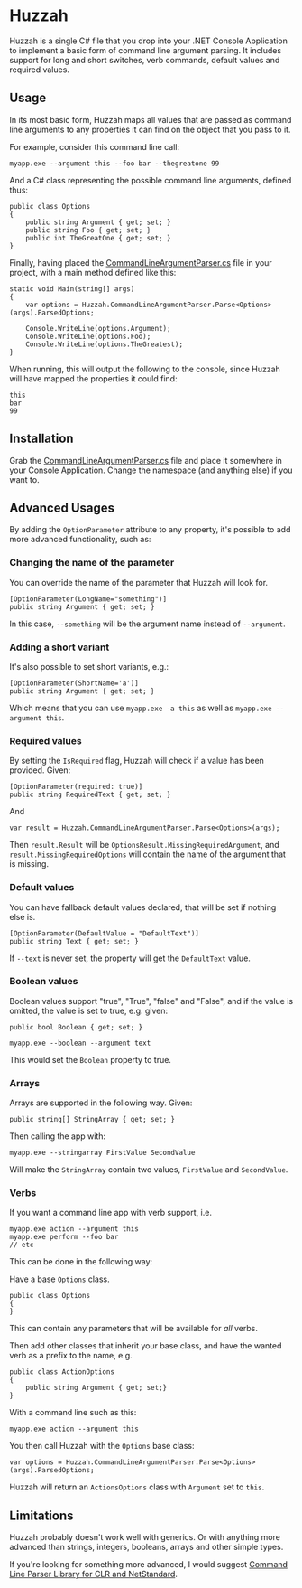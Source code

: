 # Huzzah

Huzzah is a single C# file that you drop into your .NET Console Application to implement a basic form
of command line argument parsing. It includes support for
long and short switches, verb commands, default values and required values.


## Usage

In its most basic form, Huzzah maps all values that are passed as command line arguments to any properties it can find on the object that you pass to it.

For example, consider this command line call:

    myapp.exe --argument this --foo bar --thegreatone 99

And a C# class representing the possible command line arguments, defined thus:

    public class Options
    {
        public string Argument { get; set; }
        public string Foo { get; set; }
        public int TheGreatOne { get; set; }
    }

Finally, having placed the [CommandLineArgumentParser.cs](https://github.com/codemeyer/Huzzah/blob/master/Source/Huzzah/CommandLineArgumentParser.cs) file in your project, with a main method defined like this:

    static void Main(string[] args)
    {
        var options = Huzzah.CommandLineArgumentParser.Parse<Options>(args).ParsedOptions;

        Console.WriteLine(options.Argument);
        Console.WriteLine(options.Foo);
        Console.WriteLine(options.TheGreatest);
    }

When running, this will output the following to the console, since Huzzah will have mapped the properties it could find:

    this
    bar
    99


## Installation

Grab the [CommandLineArgumentParser.cs](https://github.com/codemeyer/Huzzah/blob/master/Source/Huzzah/CommandLineArgumentParser.cs) file and place it somewhere in your Console Application.
Change the namespace (and anything else) if you want to.


## Advanced Usages

By adding the `OptionParameter` attribute to any property, it's possible to
add more advanced functionality, such as:


### Changing the name of the parameter

You can override the name of the parameter that Huzzah will look for.

    [OptionParameter(LongName="something")]
    public string Argument { get; set; }

In this case, `--something` will be the argument name instead of `--argument`.


### Adding a short variant

It's also possible to set short variants, e.g.:

    [OptionParameter(ShortName='a')]
    public string Argument { get; set; }

Which means that you can use `myapp.exe -a this` as well as `myapp.exe --argument this`.


### Required values

By setting the `IsRequired` flag, Huzzah will check if a value has been provided. Given:

    [OptionParameter(required: true)]
    public string RequiredText { get; set; }

And

    var result = Huzzah.CommandLineArgumentParser.Parse<Options>(args);

Then `result.Result` will be `OptionsResult.MissingRequiredArgument`,
and `result.MissingRequiredOptions` will contain the name of the argument
that is missing.


### Default values

You can have fallback default values declared, that will be set if nothing else is.

    [OptionParameter(DefaultValue = "DefaultText")]
    public string Text { get; set; }

If `--text` is never set, the property will get the `DefaultText` value.


### Boolean values

Boolean values support "true", "True", "false" and "False", and if the
value is omitted, the value is set to true, e.g. given:

    public bool Boolean { get; set; }

    myapp.exe --boolean --argument text

This would set the `Boolean` property to true.


### Arrays

Arrays are supported in the following way. Given:

    public string[] StringArray { get; set; }

Then calling the app with:

    myapp.exe --stringarray FirstValue SecondValue

Will make the `StringArray` contain two values, `FirstValue` and `SecondValue`.


### Verbs

If you want a command line app with verb support, i.e.

    myapp.exe action --argument this
    myapp.exe perform --foo bar
    // etc

This can be done in the following way:

Have a base `Options` class.

    public class Options
    {
    }

This can contain any parameters that will be available for _all_ verbs.

Then add other classes that inherit your base class, and have the
wanted verb as a prefix to the name, e.g.

    public class ActionOptions
    {
        public string Argument { get; set;}
    }

With a command line such as this:

    myapp.exe action --argument this

You then call Huzzah with the `Options` base class:

    var options = Huzzah.CommandLineArgumentParser.Parse<Options>(args).ParsedOptions;

Huzzah will return an `ActionsOptions` class with `Argument` set to `this`.


## Limitations

Huzzah probably doesn't work well with generics. Or with anything more
advanced than strings, integers, booleans, arrays and other simple types.

If you're looking for something more advanced, I would suggest
[Command Line Parser Library for CLR and NetStandard](https://github.com/commandlineparser/commandline).
